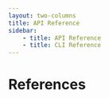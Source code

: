 ```yaml
---
layout: two-columns
title: API Reference
sidebar:
    - title: API Reference
    - title: CLI Reference
---
```


# References